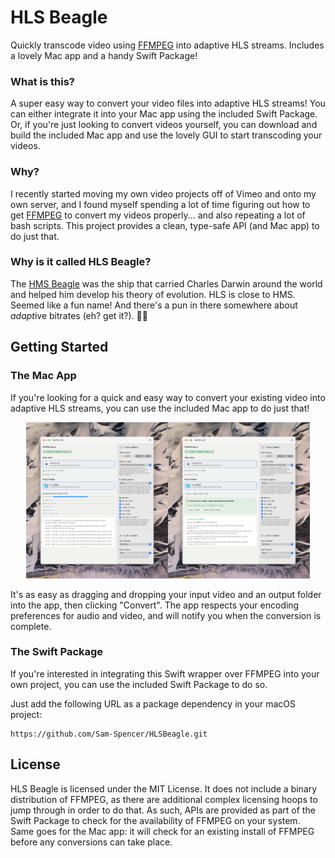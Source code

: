 # HLS Beagle
Quickly transcode video using [FFMPEG](https://ffmpeg.org) into adaptive HLS streams. Includes a lovely Mac app and a handy Swift Package!

### What is this?
A super easy way to convert your video files into adaptive HLS streams! You can either integrate it into your Mac app using the included Swift Package. Or, if you're just looking to convert videos yourself, you can download and build the included Mac app and use the lovely GUI to start transcoding your videos.

### Why?
I recently started moving my own video projects off of Vimeo and onto my own server, and I found myself spending a lot of time figuring out how to get [FFMPEG](https://ffmpeg.org) to convert my videos properly... and also repeating a lot of bash scripts. This project provides a clean, type-safe API (and Mac app) to do just that.

### Why is it called HLS Beagle?
The [HMS Beagle](https://en.wikipedia.org/wiki/HMS_Beagle) was the ship that carried Charles Darwin around the world and helped him develop his theory of evolution. HLS is close to HMS. Seemed like a fun name! And there's a pun in there somewhere about *adapt*ive bitrates (eh? get it?). 🚢🤷

## Getting Started

### The Mac App
If you're looking for a quick and easy way to convert your existing video into adaptive HLS streams, you can use the included Mac app to do just that!

<p align="center">
<img src="./Docs/hero.png" width="45%" /><img src="./Docs/hero2.png" width="45%" />
</p>

It's as easy as dragging and dropping your input video and an output folder into the app, then clicking "Convert". The app respects your encoding preferences for audio and video, and will notify you when the conversion is complete.

### The Swift Package
If you're interested in integrating this Swift wrapper over FFMPEG into your own project, you can use the included Swift Package to do so.

Just add the following URL as a package dependency in your macOS project:

```
https://github.com/Sam-Spencer/HLSBeagle.git
```

## License
HLS Beagle is licensed under the MIT License. It does not include a binary distribution of FFMPEG, as there are additional complex licensing hoops to jump through in order to do that. As such, APIs are provided as part of the Swift Package to check for the availability of FFMPEG on your system. Same goes for the Mac app: it will check for an existing install of FFMPEG before any conversions can take place.
